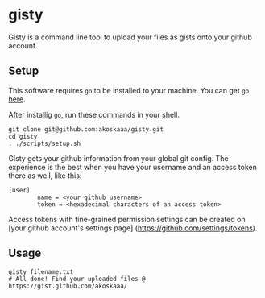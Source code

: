 # gisty

Gisty is a command line tool to upload your files as gists onto your github account.

## Setup

This software requires `go` to be installed to your machine. You can get `go` [here](http://golang.org/dl/).

After installig `go`, run these commands in your shell.

```Shell
git clone git@github.com:akoskaaa/gisty.git
cd gisty
. ./scripts/setup.sh
```

Gisty gets your github information from your global git config. The experience is the best when you have your username and an access token there as well, like this:

```
[user]
        name = <your github username>
        token = <hexadecimal characters of an access token>
```

Access tokens with fine-grained permission settings can be created on [your github account's settings page] (https://github.com/settings/tokens).

## Usage
```Shell
gisty filename.txt
# All done! Find your uploaded files @ https://gist.github.com/akoskaaa/
```
